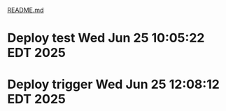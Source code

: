 [README.md](https://github.com/user-attachments/files/20737990/README.md)
# Deploy test Wed Jun 25 10:05:22 EDT 2025
# Deploy trigger Wed Jun 25 12:08:12 EDT 2025
